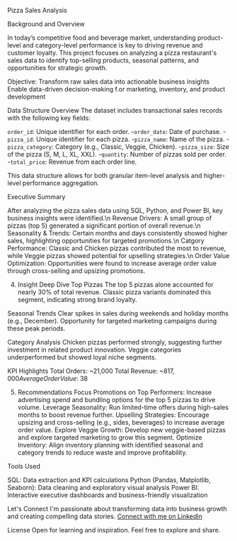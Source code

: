 </b>Pizza Sales Analysis</b>

Background and Overview
   
In today’s competitive food and beverage market, understanding product-level and category-level performance is key to driving revenue and customer loyalty.
This project focuses on analyzing a pizza restaurant's sales data to identify top-selling products, seasonal patterns, and opportunities for strategic growth.

Objective:
Transform raw sales data into actionable business insights
Enable data-driven decision-making f.or marketing, inventory, and product development

Data Structure Overview
The dataset includes transactional sales records with the following key fields:

`order_id`: Unique identifier for each order.
-`order_date`: Date of purchase.
-`pizza_id`: Unique identifier for each pizza.
-`pizza_name`: Name of the pizza.
-`pizza_category`: Category (e.g., Classic, Veggie, Chicken).
-`pizza_size`: Size of the pizza (S, M, L, XL, XXL).
-`quantity`: Number of pizzas sold per order.
-`total_price`: Revenue from each order line.

This data structure allows for both granular item-level analysis and higher-level performance aggregation.

Executive Summary

 After analyzing the pizza sales data using SQL, Python, and Power BI, key business insights were identified.\n
 Revenue Drivers: A small group of pizzas (top 5) generated a significant portion of overall revenue.\n
 Seasonality & Trends: Certain months and days consistently showed higher sales, highlighting opportunities for targeted promotions.\n
 Catgory Performance: Classic and Chicken pizzas contributed the most to revenue, while Veggie pizzas showed potential for upselling strategies.\n
 Order Value Optimization: Opportunities were found to increase average order value through cross-selling and upsizing promotions.

4) Insight Deep Dive
Top Pizzas
The top 5 pizzas alone accounted for nearly 30% of total revenue.
Classic pizza variants dominated this segment, indicating strong brand loyalty.

Seasonal Trends
Clear spikes in sales during weekends and holiday months (e.g., December).
Opportunity for targeted marketing campaigns during these peak periods.

Category Analysis
Chicken pizzas performed strongly, suggesting further investment in related product innovation.
Veggie categories underperformed but showed loyal niche segments.

KPI Highlights
Total Orders: ~21,000
Total Revenue: ~$817,000
Average Order Value: ~$38

5) Recommendations
Focus Promotions on Top Performers: Increase advertising spend and bundling options for the top 5 pizzas to drive volume.
Leverage Seasonality: Run limited-time offers during high-sales months to boost revenue further.
Upselling Strategies: Encourage upsizing and cross-selling (e.g., sides, beverages) to increase average order value.
Explore Veggie Growth: Develop new veggie-based pizzas and explore targeted marketing to grow this segment.
Optimize Inventory: Align inventory planning with identified seasonal and category trends to reduce waste and improve profitability.

Tools Used

SQL: Data extraction and KPI calculations
Python (Pandas, Matplotlib, Seaborn): Data cleaning and exploratory visual analysis
Power BI: Interactive executive dashboards and business-friendly visualization

Let's Connect
I'm passionate about transforming data into business growth and creating compelling data stories.
[Connect with me on LinkedIn](https://www.linkedin.com/in/naveena-data-analyst/)

License
Open for learning and inspiration. Feel free to explore and share.
